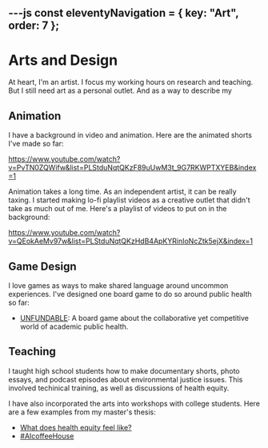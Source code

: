 ---js
const eleventyNavigation = {
	key: "Art",
	order: 7
};
---
# Arts and Design

At heart, I'm an artist. I focus my working hours on research and teaching. But I still need art as a personal outlet. And as a way to describe my 

## Animation

I have a background in video and animation. Here are the animated shorts I've made so far:

https://www.youtube.com/watch?v=PvTN0ZQWifw&list=PLStduNqtQKzF89uUwM3t_9G7RKWPTXYEB&index=1

Animation takes a long time. As an independent artist, it can be really taxing. I started making lo-fi playlist videos as a creative outlet that didn't take as much out of me. Here's a playlist of videos to put on in the background:

https://www.youtube.com/watch?v=QEokAeMv97w&list=PLStduNqtQKzHdB4ApKYRinIoNcZtk5ejX&index=1

## Game Design

I love games as ways to make shared language around uncommon experiences. I've designed one board game to do so around public health so far:

- [UNFUNDABLE](https://www.unfundable.fun): A board game about the collaborative yet competitive world of academic public health.

## Teaching

I taught high school students how to make documentary shorts, photo essays, and podcast episodes about environmental justice issues. This involved techinical training, as well as discussions of health equity.

I have also incorporated the arts into workshops with college students. Here are a few examples from my master's thesis:

- [What does health equity feel like?](https://hercommunication.pubpub.org/pub/healthyequityfeels/release/2)
- [#AIcoffeeHouse](https://hercommunication.pubpub.org/pub/aicoffeehouse/release/1)
